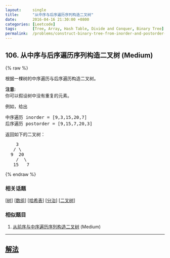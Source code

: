 ```yaml
---
layout:     single
title:      "从中序与后序遍历序列构造二叉树"
date:       2016-04-16 21:30:00 +0800
categories: [Leetcode]
tags:       [Tree, Array, Hash Table, Divide and Conquer, Binary Tree]
permalink:  /problems/construct-binary-tree-from-inorder-and-postorder-traversal/
---
```


## 106. 从中序与后序遍历序列构造二叉树 (Medium)

{% raw %}

<p>根据一棵树的中序遍历与后序遍历构造二叉树。</p>

<p><strong>注意:</strong><br>
你可以假设树中没有重复的元素。</p>

<p>例如，给出</p>

<pre>中序遍历 inorder =&nbsp;[9,3,15,20,7]
后序遍历 postorder = [9,15,7,20,3]</pre>

<p>返回如下的二叉树：</p>

<pre>    3
   / \
  9  20
    /  \
   15   7
</pre>

{% endraw %}

### 相关话题
  [[树](https://github.com/openset/leetcode/tree/master/tag/tree/README.md)]
  [[数组](https://github.com/openset/leetcode/tree/master/tag/array/README.md)]
  [[哈希表](https://github.com/openset/leetcode/tree/master/tag/hash-table/README.md)]
  [[分治](https://github.com/openset/leetcode/tree/master/tag/divide-and-conquer/README.md)]
  [[二叉树](https://github.com/openset/leetcode/tree/master/tag/binary-tree/README.md)]

### 相似题目
  1. [从前序与中序遍历序列构造二叉树](/problems/construct-binary-tree-from-preorder-and-inorder-traversal) (Medium)

---

## [解法](https://github.com/openset/leetcode/tree/master/problems/construct-binary-tree-from-inorder-and-postorder-traversal)
